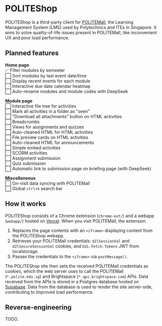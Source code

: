 # POLITEShop

POLITEShop is a third-party client for [POLITEMall](https://lms.polite.edu.sg/d2l/home), the Learning Management System (LMS) used by Polytechnics and ITEs in Singapore. It aims to solve quality-of-life issues present in POLITEMall, like inconvenient UX and poor load performance.

## Planned features

**Home page**<br>
✅ Filter modules by semester<br>
⬜ Sort modules by last event date/time<br>
⬜ Display recent events for each module<br>
⬜ Interactive due date calendar heatmap<br>
⬜ Auto-rename modules and module codes with DeepSeek<br>

**Module page**<br>
⬜ Interactive file tree for activities<br>
⬜ Mark all activities in a folder as "seen"<br>
⬜ "Download all attachments" button on HTML activities<br>
⬜ Breadcrumbs<br>
⬜ Views for assignments and quizzes<br>
⬜ Auto-cleaned HTML for HTML activities<br>
⬜ File preview cards on HTML activities<br>
⬜ Auto-cleaned HTML for announcements<br>
⬜ Simple embed activities<br>
⬜ SCORM activities<br>
⬜ Assignment submission<br>
⬜ Quiz submission<br>
⬜ Automatic link to submission page on briefing page (with DeepSeek)<br>

**Miscellaneous**<br>
⬜ On-visit data syncing with POLITEMall<br>
⬜ Global `ctrl+k` search bar<br>

## How it works

POLITEShop consists of a Chrome extension (`chrome-ext/`) and a webapp (`webapp/`) hosted on [Vercel](https://vercel.com/home). When you visit POLITEMall, the extension

1. Replaces the page contents with an `<iframe>` displaying content from the POLITEShop webapp.
2. Retrieves your POLITEMall credentials: `d2lSessionVal` and `d2lSecureSessionVal` cookies, and `D2L.Fetch.Tokens` JWT from localstorage.
3. Passes the credentials to the `<iframe>` via `postMessage()`.

The POLITEShop site then sets the received POLITEMall credentials as cookies, which the web server uses to call the POLITEMall (`*.polite.edu.sg`) and Brightspace (`*.api.brightspace.com`) APIs. Data received from the APIs is stored in a Postgres database hosted on [Supabase](https://supabase.com/). Data from the database is used to render the site server-side, contributing to improved load performance.

## Reverse-engineering

TODO.





